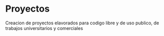 # Proyectos
Creacion de proyectos elavorados para codigo libre y de uso publico, de trabajos universitarios y comerciales
